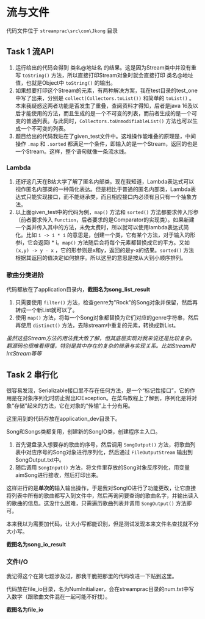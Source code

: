 # 流与文件

代码文件位于 `streamprac\src\com\Jkong` 目录

## Task 1    流API

1. 运行给出的代码会得到 类名@地址名 的结果。这是因为Stream类中并没有重写 `toString()` 方法，所以直接打印Stream对象时就会直接打印 类名@地址值，也就是Object中 `toString()` 的输出。
2. 如果想要打印这个Stream的元素，有两种解决方案，我在test目录的test_one中写了出来，分别是 `collect(Collectors.toList())` 和简单的 `toList()` 。本来我疑惑这两者功能是否发生了重叠，查阅资料才得知，后者是java 16及以后才能使用的方法，而且生成的是一个不可变的列表，而前者生成的是一个可变的普通列表。与此同时，`Collectors.toUnmodifiableList()` 方法也可以生成一个不可变的列表。
3. 题目给出的代码我贴在了given_test文件中。这堆操作能堆叠的原理是，中间操作 `.map` 和 `.sorted` 都满足一个条件，即输入的是一个Stream，返回的也是一个Stream。这样，整个语句就像一条流水线。

### Lambda

1. 还好这几天在B站大学了解了匿名内部类。现在我知道，Lambda表达式可以视作匿名内部类的一种简化表达。但是相比于普通的匿名内部类，Lambda表达式只能实现接口，而不能继承类，而且相应接口内必须有且只有一个抽象方法。
2. 以上面given_test中的代码为例，`map()` 方法和 `sorted()` 方法都要求传入形参（前者要求传入 `Function`，后者要求的是Comparator的实现类）。如果新建一个类并传入其中的方法，未免太费时，所以就可以使用lambda表达式简化。比如 `i -> i * i` 的意思是，创建一个类，它有某个方法，对于输入的形参i，它会返回i * i。`map()` 方法随后会将每个元素都替换成它的平方。又如 `(x,y) -> y - x` ，它的形参则是x和y，返回的是y-x的结果。`sorted()` 方法根据其返回的值决定如何排序。所以这里的意思是按从大到小顺序排列。



### 歌曲分类进阶

代码都放在了application目录内，**截图名为song_list_result**

1. 只需要使用 `filter()` 方法，检查genre为"Rock"的Song对象并保留，然后再转成一个新List就可以了。
2. 使用 `map()` 方法，将每一个Song对象都替换为它们对应的genre字符串，然后再使用 `distinct()` 方法，去除stream中重复的元素，转换成新List。

*虽然这些Stream方法的用法我大致了解，但其底层实现对我来说还是比较复杂。翻源码也很难看得懂，特别是其中存在的复杂的继承与实现关系。比如Stream和IntStream等等*





## Task 2    串行化

很容易发现，Serializable接口里不存在任何方法，是一个“标记性接口”，它的作用是在对象序列化时防止抛出IOException。在菜鸟教程上了解到，序列化是将对象“存储”起来的方法，它在对象的“传输”上十分有用。

这里用到的代码存放在application_dev目录下。

Song和Songs类都复用，创建新的SongIO类，创建程序主入口。

1. 首先键盘录入想要存的歌曲的序号，然后调用 `SongOutput()` 方法，将歌曲列表中对应序号的Song对象进行序列化，然后通过 `FileOutputStream` 输出到SongOutput.txt中。
2. 随后调用 `SongInput()` 方法，将文件里存放的Song对象反序列化，用变量aimSong进行接收，然后打印出来。

这样进行的是**单次的**输入输出操作，于是我对SongIO进行了功能更改，让它直接将列表中所有的歌曲都写入到文件中，然后再询问要查询的歌曲名字，并输出读入的歌曲的信息。这没什么困难，只需遍历歌曲列表并调用 `SongOutput()` 方法即可。

本来我以为需要加代码，让大小写都能识别，但是测试发现本来文件名查找就不分大小写。

**截图名为song_io_result**

### 文件I/O

我记得这个在第七题涉及过，那我干脆把那里的代码改进一下贴到这里。

代码放在file_io目录，名为NumInitializer，会在streamprac目录的num.txt中写入数字（跟歌曲文件混在一起可能不好找）。

**截图名为file_io**